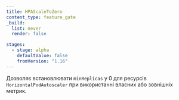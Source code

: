 ```yaml
---
title: HPAScaleToZero
content_type: feature_gate
_build:
  list: never
  render: false

stages:
  - stage: alpha
    defaultValue: false
    fromVersion: "1.16"
---
```

Дозволяє встановлювати `minReplicas` у 0 для ресурсів `HorizontalPodAutoscaler` при використанні власних або зовнішніх метрик.
